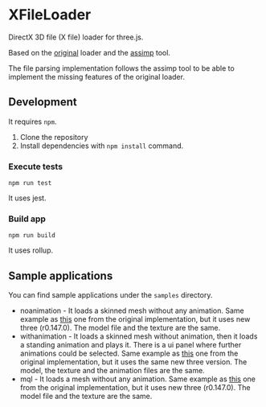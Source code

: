 # XFileLoader

DirectX 3D file (X file) loader for three.js.

Based on the [original](https://github.com/adrs2002/threeXfileLoader) loader and the [assimp](https://github.com/assimp/assimp/blob/master/code/AssetLib/X/XFileParser.cpp) tool.

The file parsing implementation follows the assimp tool to be able to implement the missing features of the original loader.

## Development

It requires `npm`.

1. Clone the repository
2. Install dependencies with `npm install` command.

### Execute tests

`npm run test`

It uses jest.


### Build app

`npm run build`

It uses rollup.

## Sample applications

You can find sample applications under the `samples` directory.

- noanimation - It loads a skinned mesh without any animation. Same example as [this](https://github.com/adrs2002/threeXfileLoader/blob/master/sample/xFileLoad_basic.html) one from the original implementation, but it uses new three (r0.147.0). The model file and the texture are the same.
- withanimation - It loads a skinned mesh without animation, then it loads a standing animation and plays it. There is a ui panel where further animations could be selected. Same example as [this](https://github.com/adrs2002/threeXfileLoader/blob/master/sample/xFileLoaderSample.html) one from the original implementation, but it uses the same new three version. The model, the texture and the animation files are the same.
- mql - It loads a mesh without any animation. Same example as [this](https://github.com/adrs2002/threeXfileLoader/blob/master/sample/xFileLoad_mqx.html) one from the original implementation, but it uses new three (r0.147.0). The model file and the texture are the same.
